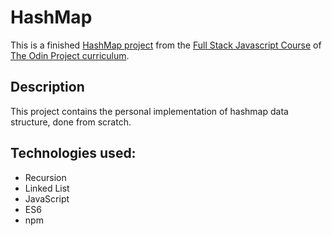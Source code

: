 # HashMap

This is a finished [HashMap project](https://www.theodinproject.com/lessons/javascript-hashmap) from the [Full Stack Javascript Course](https://www.theodinproject.com/paths/full-stack-javascript) of [The Odin Project curriculum](https://www.theodinproject.com/paths).

## Description

This project contains the personal implementation of hashmap data structure, done from scratch.

## Technologies used:

- Recursion
- Linked List
- JavaScript
- ES6
- npm
